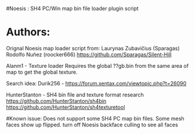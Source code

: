 #Noesis : SH4 PC/Win map bin file loader plugin script
 
# Authors:

 Orignal Noesis map loader script from:
 Laurynas Zubavičius (Sparagas)
 Rodolfo Nuñez (roocker666)
 https://github.com/Sparagas/Silent-Hill

 Alanm1 - Texture loader 
     Requires the global ??gb.bin from the same area of map to get the global texture. 

 Search idea:
 Durik256 - https://forum.xentax.com/viewtopic.php?t=26090

 HunterStanton - SH4 bin file and texture format research 
 https://github.com/HunterStanton/sh4bin
 https://github.com/HunterStanton/sh4texturetool

 #Known issue: 
    Does not support some SH4 PC map bin files.
    Some mesh faces show up flipped. turn off Noesis backface culling to see all faces
         
